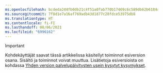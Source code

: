 ```yaml
---
ms.openlocfilehash: bcdeda244fb0db21c4f51a07ab770b17469c6c589db62b6184c78245c4ba2ca5
ms.sourcegitcommit: 7f8d1e7a16af769adb43d1877c28fdce53975db8
ms.translationtype: HT
ms.contentlocale: fi-FI
ms.lasthandoff: 08/06/2021
ms.locfileid: "6996162"
---
```

> [!IMPORTANT]
> Kohdekäyttäjät saavat tässä artikkelissa käsitellyt toiminnot esiversion osana. Sisältö ja toiminnot voivat muuttua. Lisätietoja esiversioista on kohdassa [Yhden version palvelupäivitysten usein kysytyt kysymykset](/dynamics365/unified-operations/fin-and-ops/get-started/one-version).